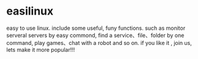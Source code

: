 # easilinux
easy to use linux. include some useful, funy functions. such as monitor serveral servers by easy commond, find a service、file、folder by one command, play games、chat with a robot  and so on.  if you like it , join us, lets make it more popular!!!
